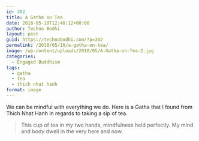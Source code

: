 ```yaml
---
id: 302
title: A Gatha on Tea
date: 2018-05-10T12:48:12+00:00
author: Techno Bodhi
layout: post
guid: https://technobodhi.com/?p=302
permalink: /2018/05/10/a-gatha-on-tea/
image: /wp-content/uploads/2018/05/A-Gatha-on-Tea-2.jpg
categories:
  - Engaged Buddhism
tags:
  - gatha
  - tea
  - thich nhat hanh
format: image
---
```

We can be mindful with everything we do. Here is a Gatha that I found from Thich Nhat Hanh in regards to taking a sip of tea.

<blockquote>This cup of tea in my two hands, mindfulness held perfectly. My mind and body dwell in the very here and now.</blockquote>